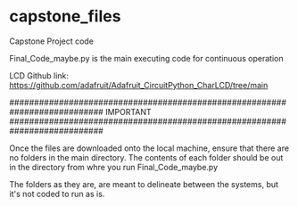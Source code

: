 # capstone_files
Capstone Project code

Final_Code_maybe.py is the main executing code for continuous operation


LCD Github link:
https://github.com/adafruit/Adafruit_CircuitPython_CharLCD/tree/main

###########################################################################
IMPORTANT
###########################################################################

Once the files are downloaded onto the local machine, ensure that there are no folders in the main directory. The contents of each folder should be out in the directory from whre you run Final_Code_maybe.py

The folders as they are, are meant to delineate between the systems, but it's not coded to run as is. 
